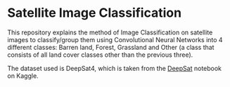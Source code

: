 # Satellite Image Classification

This repository explains the method of Image Classification on satellite images to classify/group them using Convolutional Neural Networks into 4 different classes: Barren land, Forest, Grassland and Other (a class that consists of all land cover classes other than the previous three).

The dataset used is DeepSat4, which is taken from the [DeepSat](https://www.kaggle.com/datasets/crawford/deepsat-sat4) notebook on Kaggle. 
